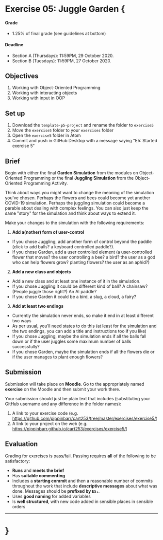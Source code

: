 # Exercise 05: Juggle Garden {

#### Grade
- 1.25% of final grade (see guidelines at bottom)  

#### Deadline
- Section A (Thursdays): 11:59PM, 29 October 2020.
- Section B (Tuesdays): 11:59PM, 27 October 2020.

## Objectives

1. Working with Object-Oriented Programming
2. Working with interacting objects
3. Working with input in OOP

## Set up

1. Download the `template-p5-project` and rename the folder to `exercise5`
3. Move the `exercise5` folder to your `exercises` folder
4. Open the `exercise5` folder in Atom
5. Commit and push in GitHub Desktop with a message saying "E5: Started exercise 5"

## Brief

Begin with either the final __Garden Simulation__ from the modules on Object-Oriented Programming or the final __Juggling Simulation__ from the Object-Oriented Programming Activity.

Think about ways you might want to change the meaning of the simulation you've chosen. Perhaps the flowers and bees could become yet another COVID-19 simulation. Perhaps the juggling simulation could become a parable about dealing with complex feelings. You can also just keep the same "story" for the simulation and think about ways to extend it.

Make your changes to the simulation with the following requirements:

1. __Add a(nother) form of user-control__
  - If you chose Juggling, add another form of control beyond the paddle (click to add balls? a keyboard controlled paddle?).
  - If you chose Garden, add a user controlled element (a user-controlled flower that moves? the user controlling a bee? a bird? the user as a god who can help flowers grow? planting flowers? the user as an aphid?)
2. __Add a new class and objects__
  - Add a new class and at least one instance of it in the simulation.
  - If you chose Juggling it could be different kind of ball? A chainsaw? (People juggle those right?) An AI paddle?
  - If you chose Garden it could be a bird, a slug, a cloud, a fairy?
3. __Add at least two endings__
  - Currently the simulation never ends, so make it end in at least different two ways
  - As per usual, you'll need states to do this (at least for the simulation and the two endings, you can add a title and instructions too if you like)
  - If you chose Juggling, maybe the simulation ends if all the balls fall down or if the user juggles some maximum number of balls successfully?
  - If you chose Garden, maybe the simulation ends if all the flowers die or if the user manages to plant enough flowers?

## Submission

Submission will take place on __Moodle__. Go to the appropriately named __exercise__ on the Moodle and then submit your work there.

Your submission should just be plain text that includes (substituting your GitHub username and any difference in the folder names):

1. A link to your exercise code (e.g. https://github.com/pippinbarr/cart253/tree/master/exercises/exercise5/)
2. A link to your project on the web (e.g. https://pippinbarr.github.io/cart253/exercises/exercise5/)

## Evaluation

Grading for exercises is pass/fail. Passing requires __all__ of the following to be satisfactory:

- __Runs__ and __meets the brief__
- Has __suitable commenting__
- Includes a __starting commit__ and then a reasonable number of commits throughout the work that include __descriptive messages__ about what was done. Messages should be __prefixed by `E5:`__.
- Uses __good naming__ for added variables
- Is __well structured__, with new code added in sensible places in sensible orders

---

# }
